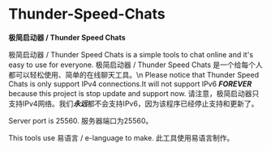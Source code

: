 # Thunder-Speed-Chats
**极简启动器 / Thunder Speed Chats**

极简启动器 / Thunder Speed Chats is a simple tools to chat online and it's easy to use for everyone.
极简启动器 / Thunder Speed Chats 是一个给每个人都可以轻松使用、简单的在线聊天工具。\n
Please notice that Thunder Speed Chats is only support IPv4 connections.It will not support IPv6 ***FOREVER*** because this project is stop update and support now.
请注意，极简启动器只支持IPv4网络。我们***永远***都不会支持IPv6，因为该程序已经停止支持和更新了。

Server port is 25560.
服务器端口为25560。

This tools use 易语言 / e-language to make.
此工具使用易语言制作。
